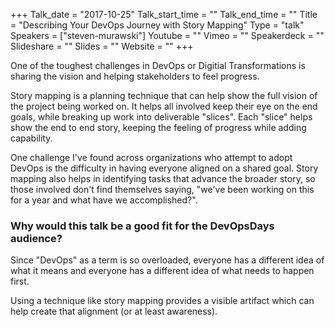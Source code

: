 +++
Talk_date = "2017-10-25"
Talk_start_time = ""
Talk_end_time = ""
Title = "Describing Your DevOps Journey with Story Mapping"
Type = "talk"
Speakers = ["steven-murawski"]
Youtube = ""
Vimeo = ""
Speakerdeck = ""
Slideshare = ""
Slides = ""
Website = ""
+++

One of the toughest challenges in DevOps or Digitial Transformations is sharing the vision and helping stakeholders to feel progress.

Story mapping is a planning technique that can help show the full vision of the project being worked on.  It helps all involved keep their eye on the end goals, while breaking up work into deliverable "slices".  Each "slice" helps show the end to end story, keeping the feeling of progress while adding capability.

One challenge I've found across organizations who attempt to adopt DevOps is the difficulty in having everyone aligned on a shared goal. Story mapping also helps in identifying tasks that advance the broader story, so those involved don't find themselves saying, "we've been working on this for a year and what have we accomplished?".

### Why would this talk be a good fit for the DevOpsDays audience?

Since "DevOps" as a term is so overloaded, everyone has a different idea of what it means and everyone has a different idea of what needs to happen first.

Using a technique like story mapping provides a visible artifact which can help create that alignment (or at least awareness).
